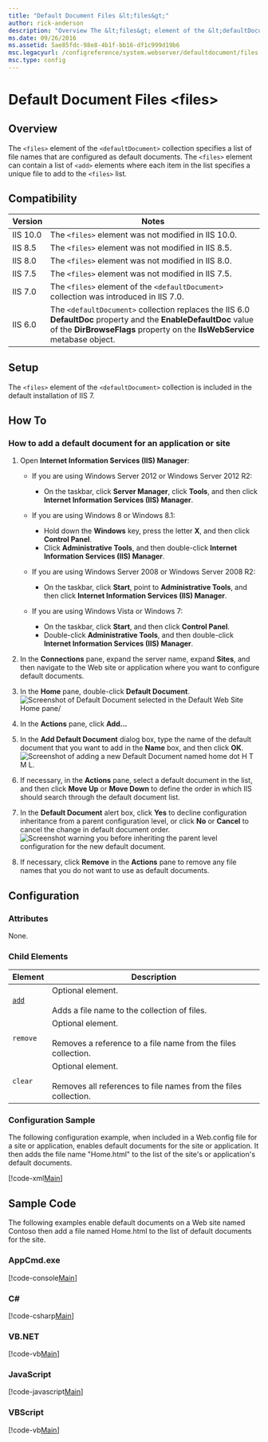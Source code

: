 ```yaml
---
title: "Default Document Files &lt;files&gt;"
author: rick-anderson
description: "Overview The &lt;files&gt; element of the &lt;defaultDocument&gt; collection specifies a list of file names that are configured as default documents. The &lt..."
ms.date: 09/26/2016
ms.assetid: 5ae85fdc-98e8-4b1f-bb16-df1c999d19b6
msc.legacyurl: /configreference/system.webserver/defaultdocument/files
msc.type: config
---
```

# Default Document Files &lt;files&gt;

<a id="001"></a>
## Overview

The `<files>` element of the `<defaultDocument>` collection specifies a list of file names that are configured as default documents. The `<files>` element can contain a list of `<add>` elements where each item in the list specifies a unique file to add to the `<files>` list.

<a id="002"></a>
## Compatibility

| Version | Notes |
| --- | --- |
| IIS 10.0 | The `<files>` element was not modified in IIS 10.0. |
| IIS 8.5 | The `<files>` element was not modified in IIS 8.5. |
| IIS 8.0 | The `<files>` element was not modified in IIS 8.0. |
| IIS 7.5 | The `<files>` element was not modified in IIS 7.5. |
| IIS 7.0 | The `<files>` element of the `<defaultDocument>` collection was introduced in IIS 7.0. |
| IIS 6.0 | The `<defaultDocument>` collection replaces the IIS 6.0 **DefaultDoc** property and the **EnableDefaultDoc** value of the **DirBrowseFlags** property on the **IIsWebService** metabase object. |

<a id="003"></a>
## Setup

The `<files>` element of the `<defaultDocument>` collection is included in the default installation of IIS 7.

<a id="004"></a>
## How To

### How to add a default document for an application or site

1. Open **Internet Information Services (IIS) Manager**: 

    - If you are using Windows Server 2012 or Windows Server 2012 R2: 

        - On the taskbar, click **Server Manager**, click **Tools**, and then click **Internet Information Services (IIS) Manager**.
    - If you are using Windows 8 or Windows 8.1: 

        - Hold down the **Windows** key, press the letter **X**, and then click **Control Panel**.
        - Click **Administrative Tools**, and then double-click **Internet Information Services (IIS) Manager**.
    - If you are using Windows Server 2008 or Windows Server 2008 R2: 

        - On the taskbar, click **Start**, point to **Administrative Tools**, and then click **Internet Information Services (IIS) Manager**.
    - If you are using Windows Vista or Windows 7: 

        - On the taskbar, click **Start**, and then click **Control Panel**.
        - Double-click **Administrative Tools**, and then double-click **Internet Information Services (IIS) Manager**.
2. In the **Connections** pane, expand the server name, expand **Sites**, and then navigate to the Web site or application where you want to configure default documents.
3. In the **Home** pane, double-click **Default Document**.  
    ![Screenshot of Default Document selected in the Default Web Site Home pane/](index/_static/image1.png)
4. In the **Actions** pane, click **Add...**
5. In the **Add Default Document** dialog box, type the name of the default document that you want to add in the **Name** box, and then click **OK**.  
    ![Screenshot of adding a new Default Document named home dot H T M L.](index/_static/image3.png)
6. If necessary, in the **Actions** pane, select a default document in the list, and then click **Move Up** or **Move Down** to define the order in which IIS should search through the default document list.
7. In the **Default Document** alert box, click **Yes** to decline configuration inheritance from a parent configuration level, or click **No** or **Cancel** to cancel the change in default document order.  
    ![Screenshot warning you before inheriting the parent level configuration for the new default document.](index/_static/image5.png)
8. If necessary, click **Remove** in the **Actions** pane to remove any file names that you do not want to use as default documents.

<a id="005"></a>
## Configuration

### Attributes

None.

### Child Elements

| Element | Description |
| --- | --- |
| [`add`](add.md) | Optional element.<br><br>Adds a file name to the collection of files. |
| `remove` | Optional element.<br><br>Removes a reference to a file name from the files collection. |
| `clear` | Optional element.<br><br>Removes all references to file names from the files collection. |

### Configuration Sample

The following configuration example, when included in a Web.config file for a site or application, enables default documents for the site or application. It then adds the file name &quot;Home.html&quot; to the list of the site's or application's default documents.

[!code-xml[Main](index/samples/sample1.xml)]

<a id="006"></a>
## Sample Code

The following examples enable default documents on a Web site named Contoso then add a file named Home.html to the list of default documents for the site.

### AppCmd.exe

[!code-console[Main](index/samples/sample2.cmd)]

### C\#

[!code-csharp[Main](index/samples/sample3.cs)]

### VB.NET

[!code-vb[Main](index/samples/sample4.vb)]

### JavaScript

[!code-javascript[Main](index/samples/sample5.js)]

### VBScript

[!code-vb[Main](index/samples/sample6.vb)]
